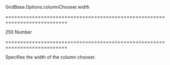 <!--id-->GridBase.Options.columnChooser.width<!--/id-->
===========================================================================
<!--default-->250<!--/default-->
<!--type-->Number<!--/type-->
===========================================================================

<!--shortDescription-->
Specifies the width of the column chooser.
<!--/shortDescription-->

<!--fullDescription-->

<!--/fullDescription-->
